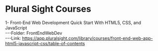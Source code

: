 # Plural Sight Courses

1- Front-End Web Development Quick Start With HTML5, CSS, and JavaScript  
---Folder: FrontEndWebDev  
---Link: https://app.pluralsight.com/library/courses/front-end-web-app-html5-javascript-css/table-of-contents  
